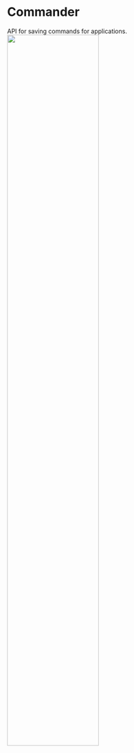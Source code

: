 # Commander
API for saving commands for applications.
<br/>
<img src="https://terveysdata-app.s3.eu-central-1.amazonaws.com/CommanderAPI.pdf" width="65%">
